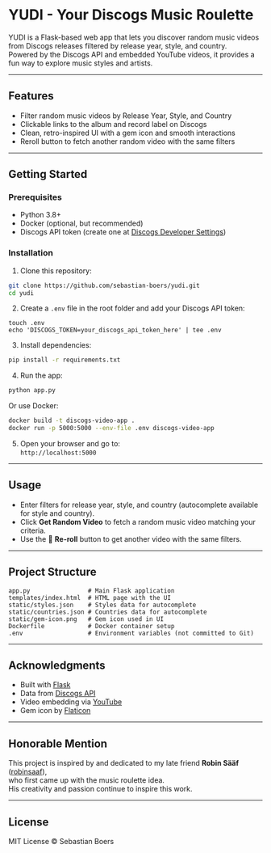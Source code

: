 # YUDI - Your Discogs Music Roulette

YUDI is a Flask-based web app that lets you discover random music videos from Discogs releases filtered by release year, style, and country.  
Powered by the Discogs API and embedded YouTube videos, it provides a fun way to explore music styles and artists.

---

## Features

- Filter random music videos by Release Year, Style, and Country  
- Clickable links to the album and record label on Discogs  
- Clean, retro-inspired UI with a gem icon and smooth interactions  
- Reroll button to fetch another random video with the same filters  

---

## Getting Started

### Prerequisites

- Python 3.8+  
- Docker (optional, but recommended)  
- Discogs API token (create one at [Discogs Developer Settings](https://www.discogs.com/settings/developers))

### Installation

1. Clone this repository:

```bash
git clone https://github.com/sebastian-boers/yudi.git
cd yudi
```

2. Create a `.env` file in the root folder and add your Discogs API token:

```env
touch .env
echo 'DISCOGS_TOKEN=your_discogs_api_token_here' | tee .env
```

3. Install dependencies:

```bash
pip install -r requirements.txt
```

4. Run the app:

```bash
python app.py
```

Or use Docker:

```bash
docker build -t discogs-video-app .
docker run -p 5000:5000 --env-file .env discogs-video-app
```

5. Open your browser and go to:  
`http://localhost:5000`

---

## Usage

- Enter filters for release year, style, and country (autocomplete available for style and country).
- Click **Get Random Video** to fetch a random music video matching your criteria.
- Use the 🎲 **Re-roll** button to get another video with the same filters.

---

## Project Structure

```
app.py                # Main Flask application
templates/index.html  # HTML page with the UI
static/styles.json    # Styles data for autocomplete
static/countries.json # Countries data for autocomplete
static/gem-icon.png   # Gem icon used in UI
Dockerfile            # Docker container setup
.env                  # Environment variables (not committed to Git)
```

---

## Acknowledgments

- Built with [Flask](https://flask.palletsprojects.com/)  
- Data from [Discogs API](https://www.discogs.com/developers/)  
- Video embedding via [YouTube](https://developers.google.com/youtube)  
- Gem icon by [Flaticon](https://www.flaticon.com/free-icon/slot-machine_247837)

---

## Honorable Mention

This project is inspired by and dedicated to my late friend **Robin Sääf** ([robinsaaf](https://github.com/robinsaaf)),  
who first came up with the music roulette idea.  
His creativity and passion continue to inspire this work.

---

## License

MIT License © Sebastian Boers
